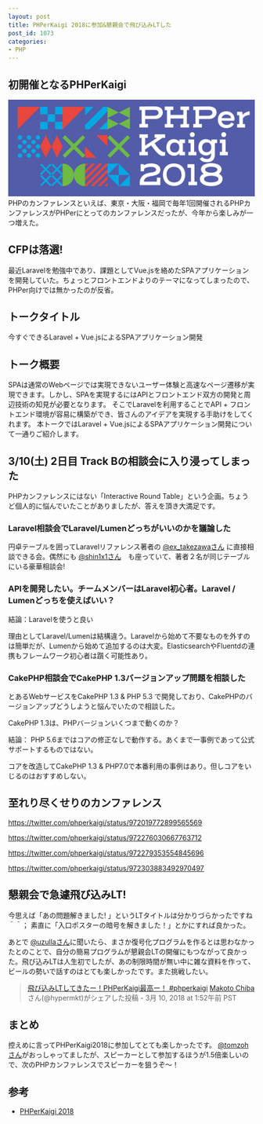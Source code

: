 ```yaml
---
layout: post
title: PHPerKaigi 2018に参加&懇親会で飛び込みLTした
post_id: 1073
categories: 
- PHP
---
```


## 初開催となるPHPerKaigi



![](/images/phperkaigi-2018-logo.png)
PHPのカンファレンスといえば、東京・大阪・福岡で毎年1回開催されるPHPカンファレンスがPHPerにとってのカンファレンスだったが、今年から楽しみが一つ増えた。


## CFPは落選!


最近Laravelを勉強中であり、課題としてVue.jsを絡めたSPAアプリケーションを開発していた。ちょっとフロントエンドよりのテーマになってしまったので、PHPer向けでは無かったのが反省。


##  トークタイトル
今すぐできるLaravel + Vue.jsによるSPAアプリケーション開発

##  トーク概要
SPAは通常のWebページでは実現できないユーザー体験と高速なページ遷移が実現できます。しかし、SPAを実現するにはAPIとフロントエンド双方の開発と周辺技術の知見が必要となります。
そこでLaravelを利用することでAPI + フロントエンド環境が容易に構築ができ、皆さんのアイデアを実現する手助けをしてくれます。
本トークではLaravel + Vue.jsによるSPAアプリケーション開発について一通りご紹介します。


## 3/10(土)  2日目 Track Bの相談会に入り浸ってしまった


PHPカンファレンスにはない「Interactive Round Table」という企画。ちょうど個人的に悩んでいたことがありましたが、答えを頂き大満足です。


### Laravel相談会でLaravel/Lumenどっちがいいのかを議論した


円卓テーブルを囲ってLaravelリファレンス著者の 
[@ex_takezawaさん](https://twitter.com/ex_takezawa) に直接相談できる会。偶然にも 
[@shin1x1さん](https://twitter.com/shin1x1)　も座っていて、著者２名が同じテーブルにいる豪華相談会!


### APIを開発したい。チームメンバーはLaravel初心者。Laravel / Lumenどっちを使えばいい？



結論：Laravelを使うと良い

理由としてLaravel/Lumenは結構違う。Laravelから始めて不要なものを外すのは簡単だが、Lumenから始めて追加するのは大変。ElasticsearchやFluentdの連携もフレームワーク初心者は躓く可能性あり。


### CakePHP相談会でCakePHP 1.3バージョンアップ問題を相談した


とあるWebサービスをCakePHP  1.3 & PHP 5.3 で開発しており、CakePHPのバージョンアップどうしようと悩んでいたので相談した。


CakePHP 1.3は、PHPバージョンいくつまで動くのか？


結論： PHP 5.6まではコアの修正なしで動作する。あくまで一事例であって公式サポートするものではない。

コアを改造してCakePHP 1.3 & PHP7.0で本番利用の事例はあり。但しコアをいじるのはおすすめしない。


## 至れり尽くせりのカンファレンス


https://twitter.com/phperkaigi/status/972019772899565569

https://twitter.com/phperkaigi/status/972276030667763712

https://twitter.com/phperkaigi/status/972279353554845696

https://twitter.com/phperkaigi/status/972303883492970497


## 懇親会で急遽飛び込みLT!





今思えば「あの問題解きました! 」というLTタイトルは分かりづらかったですね＾＾； 素直に「入口ポスターの暗号を解きました！」とかにすれば良かった。

あとで 
[@uzullaさん](https://twitter.com/uzulla)に聞いたら、まさか復号化プログラムを作るとは思わなかったとのことで、自分の簡易プログラムが懇親会LTの開催にもつながって良かった。飛び込みLTは人生初でしたが、あの制限時間が無い中に雑な資料を作って、ビールの勢いで話すのはとても楽しかったです。また挑戦したい。


>[飛び込みLTしてきたー！PHPerKaigi最高ー！ #phperkaigi](https://www.instagram.com/p/BgI2pcXH2dH/) 
[Makoto Chiba](https://www.instagram.com/hypermkt/)さん(@hypermkt)がシェアした投稿 - 
3月 10, 2018 at 1:52午前 PST






## まとめ


控えめに言ってPHPerKaigi2018に参加してとても楽しかったです。 
[@tomzohさん](https://twitter.com/tomzoh)がおっしゃってましたが、スピーカーとして参加するほうが1.5倍楽しいので、次のPHPカンファレンスでスピーカーを狙うぞ〜！


## 参考



*  [PHPerKaigi 2018](https://phperkaigi.jp/2018/)